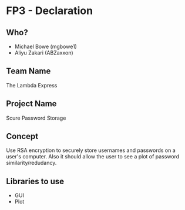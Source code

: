 # FP3 - Declaration
## Who?
* Michael Bowe (mgbowe1)
* Aliyu Zakari (ABZaxxon)
## Team Name
The Lambda Express
## Project Name
Scure Password Storage
## Concept
Use RSA encryption to securely store usernames and passwords on a user's computer. Also it should allow the user to see a plot of password similarity/redudancy.
## Libraries to use
* GUI
* Plot

